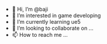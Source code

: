 - 👋 Hi, I’m @baji
- 👀 I’m interested in game developing
- 🌱 I’m currently learning ue5
- 💞️ I’m looking to collaborate on ...
- 📫 How to reach me ...

<!---
bajlu/bajlu is a ✨ special ✨ repository because its `README.md` (this file) appears on your GitHub profile.
You can click the Preview link to take a look at your changes.
--->
